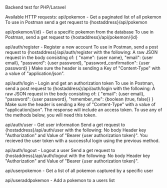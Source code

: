 Backend test for PHP/Laravel

Available HTTP requests:
api/pokemon - Get a paginated list of all pokemon
To use in Postman send a get request to {hostaddress}/api/pokemon

api/pokemon/{id} - Get a specific pokemon from the database
To use in Postman, send a get request to {hostaddress}/api/pokemon/{id}

api/auth/register - Register a new account
To use in Postman, send a post request to {hostaddress}/api/auth/register with the following:
A raw JSON request in the body consisting of:
{
    "name": {user name},
    "email": {user email},
    "password": {user password},
    "password_confirmation": {user password}
}
Make sure the header is sending a Key of "Content-Type" with a value of "application/json".

api/auth/login - Login and get an authorization token
To use in Postman, send a post request to {hostaddress}/api/auth/login with the following:
A raw JSON request in the body consisting of:
{
    "email": {user email},
    "password": {user password},
    "remember_me": {boolean (true, false)}
}
Make sure the header is sending a Key of "Content-Type" with a value of "application/json". The response will include an access token. To use any of the methods below, you will need this token.

api/auth/user - Get user information
Send a get request to {hostaddress}/api/auth/user with the following:
No body
Header key "Authorization" and Value of "Bearer {user authorization token}". You recieved the user token with a successful login using the previous method.

api/auth/logout - Logout a user
Send a get request to {hostaddress}/api/auth/logout with the following:
No body
Header key "Authorization" and Value of "Bearer {user authorization token}".

api/userpokemon - Get a list of all pokemon captured by a specific user

api/useraddpokemon - Add a pokemon to a users list
